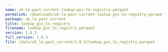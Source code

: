 ```yaml
---
name: uk-la-past-current-lookup-gss-to-registry-parquet
permalink: /downloads/uk-la-past-current-lookup-gss-to-registry-parquet/1_0_3
package: uk_la_past_current
title: lookup_gss_to_registry
filename: lookup_gss_to_registry.parquet
version: 1.0.3
full_version: 1.0.3
file: /data/uk_la_past_current/1.0.3/lookup_gss_to_registry.parquet
---
```

